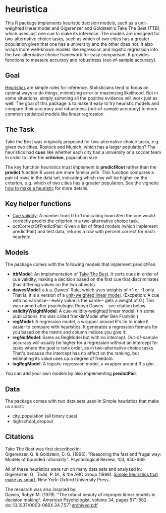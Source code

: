 # heuristica
This R package implements heuristic decision models, such as a unit-weighted linear model and Gigerenzer and Goldstein's Take The Best (TTB), which uses just one cue to make its inference.  The models are designed for two-alternative choice tasks, such as which of two cities has a greater population given that one has a university and the other does not.  It also wraps more well-known models like regression and logistic regression into the two-alternative choice framework for easy comparison.  It provides functions to measure accuracy and robustness (out-of-sample accuracy).

## Goal

[Heuristics](http://en.wikipedia.org/wiki/Heuristic) are simple rules for inference.  Statisticians tend to focus on optimal ways to do things, minimizing error or maximizing likelihood.  But in some situations, simply summing all the positive evidence will work just as well.  The goal of this package is to make it easy to try heuristic models and compare their accuracy and robustness (out-of-sample accuracy) to more common statistical models like linear regression.

## The Task

Take the Best was originally proposed for two-alternative choice tasks, e.g. given two cities, Rostock and Munich, which has a larger population?  The heuristics had __cues__ like whether each city had a university or a soccer team in order to infer the __criterion__, population size.

The key function heuristics must implement is __predictRoot__ rather than the __predict__ function R users are more famliar with.  This function compares a pair of rows in the data set, indicating which row will be higher on the criterion, e.g. which of two cities has a greater population.  See the vignette [how to make a heuristic](vignettes/how-to-make-heuristic.Rmd) for more details.  

## Key helper functions
* [Cue validity](http://en.wikipedia.org/wiki/Cue_validity): A number from 0 to 1 indicating how often the cue would correctly predict the criterion in a two-alternative choice task.
* pctCorrectOfPredictPair: Given a list of fitted models (which implement predictPair) and test data, returns a row with percent correct for each heuristic. 

## Models
The package comes with the following models that implement predictPair. 
* __ttbModel__: An implementation of [Take The Best](http://en.wikipedia.org/wiki/Take-the-best_heuristic). It sorts cues in order of cue validity, making a decision based on the first cue that discriminates (has differing values on the two objects).
* __dawesModel__: a.k.a. Dawes' Rule, which uses weights of +1 or -1 only.  That is, it is a version of a [unit-weighted linear model](http://en.wikipedia.org/wiki/Unit-weighted_regression).  (Excpetion: A cue with no variance-- every value is the same-- gets a weight of 0.)  This was named after psychologist Robyn Dawes-- see citation below.
* __validityWeightModel__: A cue-validity-weighted linear model.  (In some publications, ths was called franklinModel after Ben Franklin.)
* __regModel__: A regression model, a wrapper around R's lm to make it easier to compare with heuristics.  It generates a regression formula for you based on the matrix and column indices you give it.
* __regNoIModel__: Same as RegModel but with no intercept.  Out-of-sample accuracy will usually be higher for a regression _without_ an intercept for tasks where the goal is rank order, as in two-alternative choice tasks.  That's because the intercept has no effect on the ranking, but estimating its value uses up a degree of freedom.
* __logRegModel__: A logistic regression model, a wrapper around R's glm.

You can add your own models by also implementing __predictPair__.

## Data

The package comes with two data sets used in Simple heuristics that make us smart:
* city_population (all binary cues)
* highschool_dropout 

## Citations

Take The Best was first described in:  
Gigerenzer, G. & Goldstein, D. G. (1996). "Reasoning the fast and frugal way: Models of bounded rationality". Psychological Review, 103, 650-669.  

All of these heuristics were run on many data sets and analyzed in:  
Gigerenzer, G., Todd, P. M., & the ABC Group (1999). [Simple heuristics that make us smart.](http://www.amazon.com/Simple-Heuristics-That-Make-Smart/dp/0195143817) New York: Oxford University Press.  

The research was also inspried by:  
Dawes, Robyn M. (1979). "The robust beauty of improper linear models in decision making". American Psychologist, volume 34, pages 571-582. doi:10.1037/0003-066X.34.7.571 [archived pdf](http://www.cmu.edu/dietrich/sds/docs/dawes/the-robust-beauty-of-improper-linear-models-in-decision-making.pdf)

